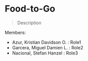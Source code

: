 # Food-to-Go
>Description

Members:
- Azur, Kristian Davidson O. : Role1
- Garcera, Miguel Damien L. : Role2
- Nacional, Stefan Hanzel : Role3